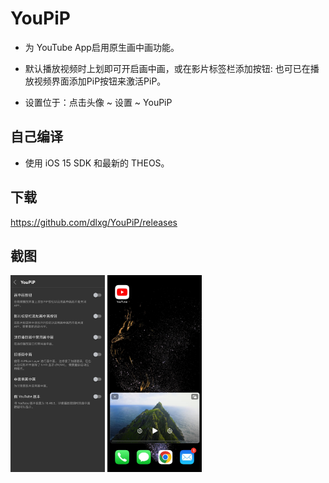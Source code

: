 # YouPiP

- 为 YouTube App启用原生画中画功能。

- 默认播放视频时上划即可开启画中画，或在影片标签栏添加按钮: 也可已在播放视频界面添加PiP按钮来激活PiP。

- 设置位于：点击头像 ~ 设置 ~ YouPiP

## 自己编译

- 使用 iOS 15 SDK 和最新的 THEOS。

## 下载

https://github.com/dlxg/YouPiP/releases

## 截图

<img src="https://raw.githubusercontent.com/dlxg/YouPiP/main/images/setting.JPG" style="width:30%;" /> <img src="https://raw.githubusercontent.com/dlxg/YouPiP/main/images/show.JPG" style="width:30%;" />
